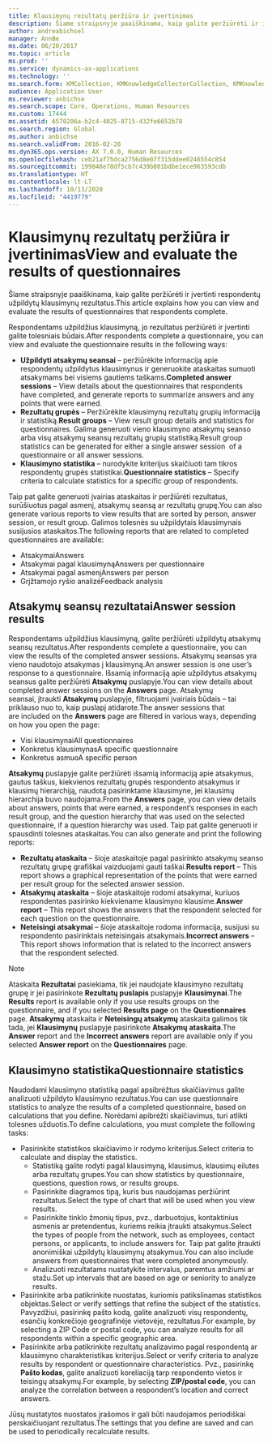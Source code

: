 ```yaml
---
title: Klausimynų rezultatų peržiūra ir įvertinimas
description: Šiame straipsnyje paaiškinama, kaip galite peržiūrėti ir įvertinti respondentų užpildytų klausimynų rezultatus.
author: andreabichsel
manager: AnnBe
ms.date: 06/20/2017
ms.topic: article
ms.prod: ''
ms.service: dynamics-ax-applications
ms.technology: ''
ms.search.form: KMCollection, KMKnowledgeCollectorCollection, KMKnowledgeCollectorUserResults, HcmLearningWorkspace
audience: Application User
ms.reviewer: anbichse
ms.search.scope: Core, Operations, Human Resources
ms.custom: 17444
ms.assetid: 6570206a-b2c4-4025-8715-432fe6652b78
ms.search.region: Global
ms.author: anbichse
ms.search.validFrom: 2016-02-28
ms.dyn365.ops.version: AX 7.0.0, Human Resources
ms.openlocfilehash: ceb21af75dca2756d8e07f315ddee0246554c854
ms.sourcegitcommit: 199848e78df5cb7c439b001bdbe1ece963593cdb
ms.translationtype: HT
ms.contentlocale: lt-LT
ms.lasthandoff: 10/13/2020
ms.locfileid: "4419779"
---
```

# <a name="view-and-evaluate-the-results-of-questionnaires"></a><span data-ttu-id="0b613-103">Klausimynų rezultatų peržiūra ir įvertinimas</span><span class="sxs-lookup"><span data-stu-id="0b613-103">View and evaluate the results of questionnaires</span></span>

<span data-ttu-id="0b613-104">Šiame straipsnyje paaiškinama, kaip galite peržiūrėti ir įvertinti respondentų užpildytų klausimynų rezultatus.</span><span class="sxs-lookup"><span data-stu-id="0b613-104">This article explains how you can view and evaluate the results of questionnaires that respondents complete.</span></span> 

<span data-ttu-id="0b613-105">Respondentams užpildžius klausimyną, jo rezultatus peržiūrėti ir įvertinti galite tolesniais būdais.</span><span class="sxs-lookup"><span data-stu-id="0b613-105">After respondents complete a questionnaire, you can view and evaluate the questionnaire results in the following ways:</span></span>

-   <span data-ttu-id="0b613-106">**Užpildyti atsakymų seansai** – peržiūrėkite informaciją apie respondentų užpildytus klausimynus ir generuokite ataskaitas sumuoti atsakymams bei visiems gautiems taškams.</span><span class="sxs-lookup"><span data-stu-id="0b613-106">**Completed answer sessions** – View details about the questionnaires that respondents have completed, and generate reports to summarize answers and any points that were earned.</span></span>
-   <span data-ttu-id="0b613-107">**Rezultatų grupės** – Peržiūrėkite klausimynų rezultatų grupių informaciją ir statistiką.</span><span class="sxs-lookup"><span data-stu-id="0b613-107">**Result groups** – View result group details and statistics for questionnaires.</span></span> <span data-ttu-id="0b613-108">Galima generuoti vieno klausimyno atsakymų seanso arba visų atsakymų seansų rezultatų grupių statistiką.</span><span class="sxs-lookup"><span data-stu-id="0b613-108">Result group statistics can be generated for either a single answer session  of a questionnaire or all answer sessions.</span></span>
-   <span data-ttu-id="0b613-109">**Klausimyno statistika** – nurodykite kriterijus skaičiuoti tam tikros respondentų grupės statistikai.</span><span class="sxs-lookup"><span data-stu-id="0b613-109">**Questionnaire statistics** – Specify criteria to calculate statistics for a specific group of respondents.</span></span>

<span data-ttu-id="0b613-110">Taip pat galite generuoti įvairias ataskaitas ir peržiūrėti rezultatus, surūšiuotus pagal asmenį, atsakymų seansą ar rezultatų grupę.</span><span class="sxs-lookup"><span data-stu-id="0b613-110">You can also generate various reports to view results that are sorted by person, answer session, or result group.</span></span> <span data-ttu-id="0b613-111">Galimos tolesnės su užpildytais klausimynais susijusios ataskaitos.</span><span class="sxs-lookup"><span data-stu-id="0b613-111">The following reports that are related to completed questionnaires are available:</span></span>

-   <span data-ttu-id="0b613-112">Atsakymai</span><span class="sxs-lookup"><span data-stu-id="0b613-112">Answers</span></span>
-   <span data-ttu-id="0b613-113">Atsakymai pagal klausimyną</span><span class="sxs-lookup"><span data-stu-id="0b613-113">Answers per questionnaire</span></span>
-   <span data-ttu-id="0b613-114">Atsakymai pagal asmenį</span><span class="sxs-lookup"><span data-stu-id="0b613-114">Answers per person</span></span>
-   <span data-ttu-id="0b613-115">Grįžtamojo ryšio analizė</span><span class="sxs-lookup"><span data-stu-id="0b613-115">Feedback analysis</span></span>

## <a name="answer-session-results"></a><span data-ttu-id="0b613-116">Atsakymų seansų rezultatai</span><span class="sxs-lookup"><span data-stu-id="0b613-116">Answer session results</span></span>

<span data-ttu-id="0b613-117">Respondentams užpildžius klausimyną, galite peržiūrėti užpildytų atsakymų seansų rezultatus.</span><span class="sxs-lookup"><span data-stu-id="0b613-117">After respondents complete a questionnaire, you can view the results of the completed answer sessions.</span></span> <span data-ttu-id="0b613-118">Atsakymų seansas yra vieno naudotojo atsakymas į klausimyną.</span><span class="sxs-lookup"><span data-stu-id="0b613-118">An answer session is one user’s response to a questionnaire.</span></span> <span data-ttu-id="0b613-119">Išsamią informaciją apie užpildytus atsakymų seansus galite peržiūrėti **Atsakymų** puslapyje.</span><span class="sxs-lookup"><span data-stu-id="0b613-119">You can view details about completed answer sessions on the **Answers** page.</span></span> <span data-ttu-id="0b613-120">Atsakymų seansai, įtraukti **Atsakymų** puslapyje, filtruojami įvairiais būdais – tai priklauso nuo to, kaip puslapį atidarote.</span><span class="sxs-lookup"><span data-stu-id="0b613-120">The answer sessions that are included on the **Answers** page are filtered in various ways, depending on how you open the page:</span></span>

-   <span data-ttu-id="0b613-121">Visi klausimynai</span><span class="sxs-lookup"><span data-stu-id="0b613-121">All questionnaires</span></span>
-   <span data-ttu-id="0b613-122">Konkretus klausimynas</span><span class="sxs-lookup"><span data-stu-id="0b613-122">A specific questionnaire</span></span>
-   <span data-ttu-id="0b613-123">Konkretus asmuo</span><span class="sxs-lookup"><span data-stu-id="0b613-123">A specific person</span></span>

<span data-ttu-id="0b613-124">**Atsakymų** puslapyje galite peržiūrėti išsamią informaciją apie atsakymus, gautus taškus, kiekvienos rezultatų grupės respondento atsakymus ir klausimų hierarchiją, naudotą pasirinktame klausimyne, jei klausimų hierarchija buvo naudojama.</span><span class="sxs-lookup"><span data-stu-id="0b613-124">From the **Answers** page, you can view details about answers, points that were earned, a respondent’s responses in each result group, and the question hierarchy that was used on the selected questionnaire, if a question hierarchy was used.</span></span> <span data-ttu-id="0b613-125">Taip pat galite generuoti ir spausdinti tolesnes ataskaitas.</span><span class="sxs-lookup"><span data-stu-id="0b613-125">You can also generate and print the following reports:</span></span>

-   <span data-ttu-id="0b613-126">**Rezultatų ataskaita** – šioje ataskaitoje pagal pasirinkto atsakymų seanso rezultatų grupę grafiškai vaizduojami gauti taškai.</span><span class="sxs-lookup"><span data-stu-id="0b613-126">**Results report** – This report shows a graphical representation of the points that were earned per result group for the selected answer session.</span></span>
-   <span data-ttu-id="0b613-127">**Atsakymų ataskaita** – šioje ataskaitoje rodomi atsakymai, kuriuos respondentas pasirinko kiekviename klausimyno klausime.</span><span class="sxs-lookup"><span data-stu-id="0b613-127">**Answer report** – This report shows the answers that the respondent selected for each question on the questionnaire.</span></span>
-   <span data-ttu-id="0b613-128">**Neteisingi atsakymai** – šioje ataskaitoje rodoma informacija, susijusi su respondento pasirinktais neteisingais atsakymais.</span><span class="sxs-lookup"><span data-stu-id="0b613-128">**Incorrect answers** – This report shows information that is related to the incorrect answers that the respondent selected.</span></span>

> [!NOTE]
> <span data-ttu-id="0b613-129">Ataskaita **Rezultatai** pasiekiama, tik jei naudojate klausimyno rezultatų grupę ir jei pasirinkote **Rezultatų puslapis** puslapyje **Klausimynai**.</span><span class="sxs-lookup"><span data-stu-id="0b613-129">The **Results** report is available only if you use results groups on the questionnaire, and if you selected **Results page** on the **Questionnaires** page.</span></span> <span data-ttu-id="0b613-130">**Atsakymų** ataskaita ir **Neteisingų atsakymų** ataskaita galimos tik tada, jei **Klausimynų** puslapyje pasirinkote **Atsakymų ataskaita**.</span><span class="sxs-lookup"><span data-stu-id="0b613-130">The **Answer** report and the **Incorrect answers** report are available only if you selected **Answer report** on the **Questionnaires** page.</span></span>

## <a name="questionnaire-statistics"></a><span data-ttu-id="0b613-131">Klausimyno statistika</span><span class="sxs-lookup"><span data-stu-id="0b613-131">Questionnaire statistics</span></span>

<span data-ttu-id="0b613-132">Naudodami klausimyno statistiką pagal apsibrėžtus skaičiavimus galite analizuoti užpildyto klausimyno rezultatus.</span><span class="sxs-lookup"><span data-stu-id="0b613-132">You can use questionnaire statistics to analyze the results of a completed questionnaire, based on calculations that you define.</span></span> <span data-ttu-id="0b613-133">Norėdami apibrėžti skaičiavimus, turi atlikti tolesnes užduotis.</span><span class="sxs-lookup"><span data-stu-id="0b613-133">To define calculations, you must complete the following tasks:</span></span>

-   <span data-ttu-id="0b613-134">Pasirinkite statistikos skaičiavimo ir rodymo kriterijus.</span><span class="sxs-lookup"><span data-stu-id="0b613-134">Select criteria to calculate and display the statistics.</span></span>
    -   <span data-ttu-id="0b613-135">Statistiką galite rodyti pagal klausimyną, klausimus, klausimų eilutes arba rezultatų grupes.</span><span class="sxs-lookup"><span data-stu-id="0b613-135">You can show statistics by questionnaire, questions, question rows, or results groups.</span></span>
    -   <span data-ttu-id="0b613-136">Pasirinkite diagramos tipą, kuris bus naudojamas peržiūrint rezultatus.</span><span class="sxs-lookup"><span data-stu-id="0b613-136">Select the type of chart that will be used when you view results.</span></span>
    -   <span data-ttu-id="0b613-137">Pasirinkite tinklo žmonių tipus, pvz., darbuotojus, kontaktinius asmenis ar pretendentus, kuriems reikia įtraukti atsakymus.</span><span class="sxs-lookup"><span data-stu-id="0b613-137">Select the types of people from the network, such as employees, contact persons, or applicants, to include answers for.</span></span> <span data-ttu-id="0b613-138">Taip pat galite įtraukti anonimiškai užpildytų klausimynų atsakymus.</span><span class="sxs-lookup"><span data-stu-id="0b613-138">You can also include answers from questionnaires that were completed anonymously.</span></span>
    -   <span data-ttu-id="0b613-139">Analizuoti rezultatams nustatykite intervalus, paremtus amžiumi ar stažu.</span><span class="sxs-lookup"><span data-stu-id="0b613-139">Set up intervals that are based on age or seniority to analyze results.</span></span>
-   <span data-ttu-id="0b613-140">Pasirinkite arba patikrinkite nuostatas, kuriomis patikslinamas statistikos objektas.</span><span class="sxs-lookup"><span data-stu-id="0b613-140">Select or verify settings that refine the subject of the statistics.</span></span> <span data-ttu-id="0b613-141">Pavyzdžiui, pasirinkę pašto kodą, galite analizuoti visų respondentų, esančių konkrečioje geografinėje vietovėje, rezultatus.</span><span class="sxs-lookup"><span data-stu-id="0b613-141">For example, by selecting a ZIP Code or postal code, you can analyze results for all respondents within a specific geographic area.</span></span>
-   <span data-ttu-id="0b613-142">Pasirinkite arba patikrinkite rezultatų analizavimo pagal respondentą ar klausimyno charakteristikas kriterijus.</span><span class="sxs-lookup"><span data-stu-id="0b613-142">Select or verify criteria to analyze results by respondent or questionnaire characteristics.</span></span> <span data-ttu-id="0b613-143">Pvz., pasirinkę **Pašto kodas**, galite analizuoti koreliaciją tarp respondento vietos ir teisingų atsakymų.</span><span class="sxs-lookup"><span data-stu-id="0b613-143">For example, by selecting **ZIP/postal code**, you can analyze the correlation between a respondent’s location and correct answers.</span></span>

<span data-ttu-id="0b613-144">Jūsų nustatytos nuostatos įrašomos ir gali būti naudojamos periodiškai perskaičiuojant rezultatus.</span><span class="sxs-lookup"><span data-stu-id="0b613-144">The settings that you define are saved and can be used to periodically recalculate results.</span></span>